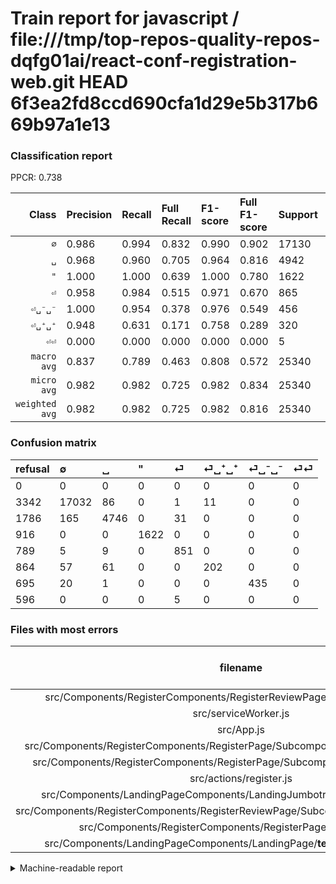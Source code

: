 # Train report for javascript / file:///tmp/top-repos-quality-repos-dqfg01ai/react-conf-registration-web.git HEAD 6f3ea2fd8ccd690cfa1d29e5b317b669b97a1e13

### Classification report

PPCR: 0.738

| Class | Precision | Recall | Full Recall | F1-score | Full F1-score | Support | Full Support | PPCR |
|------:|:----------|:-------|:------------|:---------|:---------|:--------|:-------------|:-----|
| `∅` | 0.986| 0.994| 0.832| 0.990| 0.902| 17130| 20472| 0.837 |
| `␣` | 0.968| 0.960| 0.705| 0.964| 0.816| 4942| 6728| 0.735 |
| `"` | 1.000| 1.000| 0.639| 1.000| 0.780| 1622| 2538| 0.639 |
| `⏎` | 0.958| 0.984| 0.515| 0.971| 0.670| 865| 1654| 0.523 |
| `⏎␣⁻␣⁻` | 1.000| 0.954| 0.378| 0.976| 0.549| 456| 1151| 0.396 |
| `⏎␣⁺␣⁺` | 0.948| 0.631| 0.171| 0.758| 0.289| 320| 1184| 0.270 |
| `⏎⏎` | 0.000| 0.000| 0.000| 0.000| 0.000| 5| 601| 0.008 |
| `macro avg` | 0.837| 0.789| 0.463| 0.808| 0.572| 25340| 34328| 0.738 |
| `micro avg` | 0.982| 0.982| 0.725| 0.982| 0.834| 25340| 34328| 0.738 |
| `weighted avg` | 0.982| 0.982| 0.725| 0.982| 0.816| 25340| 34328| 0.738 |

### Confusion matrix

|refusal|  ∅| ␣| "| ⏎| ⏎␣⁺␣⁺| ⏎␣⁻␣⁻| ⏎⏎| 
|:---|:---|:---|:---|:---|:---|:---|:---|
|0 |0 |0 |0 |0 |0 |0 |0 |
|3342 |17032 |86 |0 |1 |11 |0 |0 |
|1786 |165 |4746 |0 |31 |0 |0 |0 |
|916 |0 |0 |1622 |0 |0 |0 |0 |
|789 |5 |9 |0 |851 |0 |0 |0 |
|864 |57 |61 |0 |0 |202 |0 |0 |
|695 |20 |1 |0 |0 |0 |435 |0 |
|596 |0 |0 |0 |5 |0 |0 |0 |

### Files with most errors

| filename | number of errors|
|:----:|:-----|
| src/Components/RegisterComponents/RegisterReviewPage/RegisterReviewPage.js | 37 |
| src/serviceWorker.js | 32 |
| src/App.js | 27 |
| src/Components/RegisterComponents/RegisterPage/Subcomponents/RegisteringContent.js | 20 |
| src/Components/RegisterComponents/RegisterPage/Subcomponents/RegisterButtons.js | 18 |
| src/actions/register.js | 18 |
| src/Components/LandingPageComponents/LandingJumbotron/LandingJumbotron.js | 14 |
| src/Components/RegisterComponents/RegisterReviewPage/Subcomponents/CreditCardInput.js | 11 |
| src/Components/RegisterComponents/RegisterPage/RegisterPage.js | 11 |
| src/Components/LandingPageComponents/LandingPage/__tests__/LandingPage.test.js | 11 |

<details>
    <summary>Machine-readable report</summary>
```json
{
  "cl_report": {"\"": {"f1-score": 1.0, "precision": 1.0, "recall": 1.0, "support": 1622}, "macro avg": {"f1-score": 0.8084899308058484, "precision": 0.8371963029449361, "recall": 0.7890901976115511, "support": 25340}, "micro avg": {"f1-score": 0.982162588792423, "precision": 0.982162588792423, "recall": 0.982162588792423, "support": 25340}, "weighted avg": {"f1-score": 0.9815582664630478, "precision": 0.9818197952245004, "recall": 0.982162588792423, "support": 25340}, "\u2205": {"f1-score": 0.9899735534307884, "precision": 0.9857051912726431, "recall": 0.9942790426152948, "support": 17130}, "\u23ce": {"f1-score": 0.970907016543069, "precision": 0.9583333333333334, "recall": 0.9838150289017341, "support": 865}, "\u23ce\u23ce": {"f1-score": 0.0, "precision": 0.0, "recall": 0.0, "support": 5}, "\u23ce\u2423\u207a\u2423\u207a": {"f1-score": 0.7579737335834896, "precision": 0.9483568075117371, "recall": 0.63125, "support": 320}, "\u23ce\u2423\u207b\u2423\u207b": {"f1-score": 0.9764309764309764, "precision": 1.0, "recall": 0.9539473684210527, "support": 456}, "\u2423": {"f1-score": 0.9641442356526155, "precision": 0.9679787884968387, "recall": 0.9603399433427762, "support": 4942}},
  "cl_report_full": {"\"": {"f1-score": 0.7798076923076923, "precision": 1.0, "recall": 0.6390858944050434, "support": 2538}, "macro avg": {"f1-score": 0.5722183989971764, "precision": 0.8371963029449361, "recall": 0.4627874787080519, "support": 34328}, "micro avg": {"f1-score": 0.8342159951732923, "precision": 0.982162588792423, "recall": 0.7250058261477511, "support": 34328}, "weighted avg": {"f1-score": 0.816349209676602, "precision": 0.9639028128107525, "recall": 0.7250058261477511, "support": 34328}, "\u2205": {"f1-score": 0.9023337130142246, "precision": 0.9857051912726431, "recall": 0.8319656115670183, "support": 20472}, "\u23ce": {"f1-score": 0.6695515342250198, "precision": 0.9583333333333334, "recall": 0.5145102781136639, "support": 1654}, "\u23ce\u23ce": {"f1-score": 0.0, "precision": 0.0, "recall": 0.0, "support": 601}, "\u23ce\u2423\u207a\u2423\u207a": {"f1-score": 0.2891911238367931, "precision": 0.9483568075117371, "recall": 0.17060810810810811, "support": 1184}, "\u23ce\u2423\u207b\u2423\u207b": {"f1-score": 0.5485498108448928, "precision": 1.0, "recall": 0.3779322328410078, "support": 1151}, "\u2423": {"f1-score": 0.8160949187516121, "precision": 0.9679787884968387, "recall": 0.705410225921522, "support": 6728}},
  "ppcr": 0.7381729200652528
}
```
</details>
